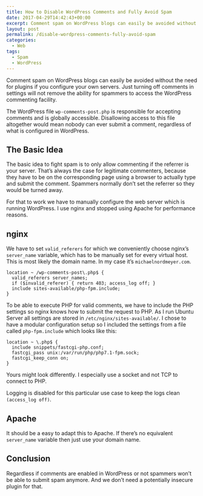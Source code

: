 ```yaml
---
title: How to Disable WordPress Comments and Fully Avoid Spam
date: 2017-04-29T14:42:43+00:00
excerpt: Comment spam on WordPress blogs can easily be avoided without the need for plugins if you configure your own servers. Just turning off comments in settings will not stop spam.
layout: post
permalink: /disable-wordpress-comments-fully-avoid-spam
categories:
  - Web
tags:
  - Spam
  - WordPress
---
```

Comment spam on WordPress blogs can easily be avoided without the need for plugins if you configure your own servers. Just turning off comments in settings will not remove the ability for spammers to access the WordPress commenting facility.

The WordPress file `wp-comments-post.php` is responsible for accepting comments and is globally accessible. Disallowing access to this file altogether would mean nobody can ever submit a comment, regardless of what is configured in WordPress.

## The Basic Idea

The basic idea to fight spam is to only allow commenting if the referrer is your server. That’s always the case for legitimate commenters, because they have to be on the corresponding page using a browser to actually type and submit the comment. Spammers normally don’t set the referrer so they would be turned away.

For that to work we have to manually configure the web server which is running WordPress. I use nginx and stopped using Apache for performance reasons.

## nginx

We have to set `valid_referers` for which we conveniently choose nginx’s `server_name` variable, which has to be manually set for every virtual host. This is most likely the domain name. In my case it’s `michaelnordmeyer.com`.

```
location ~ /wp-comments-post\.php$ {
  valid_referers server_names;
  if ($invalid_referer) { return 403; access_log off; }
  include sites-available/php-fpm.include;
}
```

To be able to execute PHP for valid comments, we have to include the PHP settings so nginx knows how to submit the request to PHP. As I run Ubuntu Server all settings are stored in `/etc/nginx/sites-available/`. I chose to have a modular configuration setup so I included the settings from a file called `php-fpm.include` which looks like this:

```
location ~ \.php$ {
  include snippets/fastcgi-php.conf;
  fastcgi_pass unix:/var/run/php/php7.1-fpm.sock;
  fastcgi_keep_conn on;
}
```

Yours might look differently. I especially use a socket and not TCP to connect to PHP.

Logging is disabled for this particular use case to keep the logs clean `(access_log off)`.

## Apache

It should be a easy to adapt this to Apache. If there’s no equivalent `server_name` variable then just use your domain name.

## Conclusion

Regardless if comments are enabled in WordPress or not spammers won’t be able to submit spam anymore. And we don’t need a potentially insecure plugin for that.